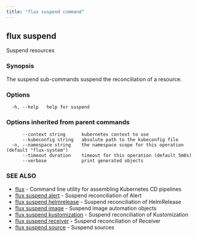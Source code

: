 ```yaml
---
title: "flux suspend command"
---
```

## flux suspend

Suspend resources

### Synopsis

The suspend sub-commands suspend the reconciliation of a resource.

### Options

```
  -h, --help   help for suspend
```

### Options inherited from parent commands

```
      --context string      kubernetes context to use
      --kubeconfig string   absolute path to the kubeconfig file
  -n, --namespace string    the namespace scope for this operation (default "flux-system")
      --timeout duration    timeout for this operation (default 5m0s)
      --verbose             print generated objects
```

### SEE ALSO

* [flux](/cmd/flux/)	 - Command line utility for assembling Kubernetes CD pipelines
* [flux suspend alert](/cmd/flux_suspend_alert/)	 - Suspend reconciliation of Alert
* [flux suspend helmrelease](/cmd/flux_suspend_helmrelease/)	 - Suspend reconciliation of HelmRelease
* [flux suspend image](/cmd/flux_suspend_image/)	 - Suspend image automation objects
* [flux suspend kustomization](/cmd/flux_suspend_kustomization/)	 - Suspend reconciliation of Kustomization
* [flux suspend receiver](/cmd/flux_suspend_receiver/)	 - Suspend reconciliation of Receiver
* [flux suspend source](/cmd/flux_suspend_source/)	 - Suspend sources

